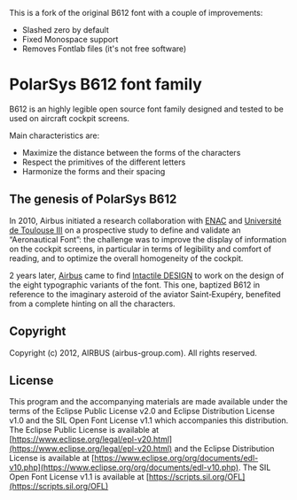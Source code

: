 This is a fork of the original B612 font with a couple of improvements:

- Slashed zero by default
- Fixed Monospace support
- Removes Fontlab files (it's not free software)

# PolarSys B612 font family

B612 is an highly legible open source font family designed and tested to be
used on aircraft cockpit screens.

Main characteristics are:

- Maximize the distance between the forms of the characters
- Respect the primitives of the different letters
- Harmonize the forms and their spacing

## The genesis of PolarSys B612

In 2010, Airbus initiated a research collaboration with
[ENAC](http://www.enac.fr) and [Université de Toulouse
III](http://www.univ-tlse3.fr/) on a prospective study to define and validate
an “Aeronautical Font”: the challenge was to improve the display of information
on the cockpit screens, in particular in terms of legibility and comfort of
reading, and to optimize the overall homogeneity of the cockpit.

2 years later, [Airbus](https://www.airbus.com) came to find [Intactile
DESIGN](https://intactile.com) to work on the design of the eight typographic
variants of the font. This one, baptized B612 in reference to the imaginary
asteroid of the aviator Saint‑Exupéry, benefited from a complete hinting on all
the characters.

## Copyright

Copyright (c) 2012, AIRBUS (airbus-group.com). All rights reserved.

## License

This program and the accompanying materials are made available under the terms
of the Eclipse Public License v2.0 and Eclipse Distribution License v1.0 and
the SIL Open Font License v1.1 which accompanies this distribution. The Eclipse
Public License is available at
[https://www.eclipse.org/legal/epl-v20.html](https://www.eclipse.org/legal/epl-v20.html)
and the Eclipse Distribution License is available at
[https://www.eclipse.org/org/documents/edl-v10.php](https://www.eclipse.org/org/documents/edl-v10.php).
The SIL Open Font License v1.1 is available at
[https://scripts.sil.org/OFL](https://scripts.sil.org/OFL)
